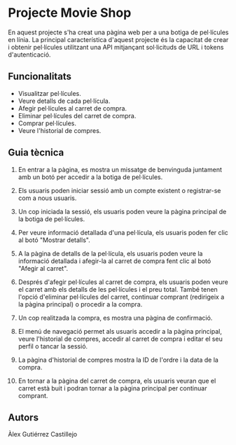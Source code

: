 # Projecte Movie Shop

En aquest projecte s'ha creat una pàgina web per a una botiga de pel·lícules en línia. La principal característica d'aquest projecte és la capacitat de crear i obtenir pel·lícules utilitzant una API mitjançant sol·licituds de URL i tokens d'autenticació.

## Funcionalitats

- Visualitzar pel·lícules.
- Veure detalls de cada pel·lícula.
- Afegir pel·lícules al carret de compra.
- Eliminar pel·lícules del carret de compra.
- Comprar pel·lícules.
- Veure l'historial de compres.

## Guia tècnica

1. En entrar a la pàgina, es mostra un missatge de benvinguda juntament amb un botó per accedir a la botiga de pel·lícules.

2. Els usuaris poden iniciar sessió amb un compte existent o registrar-se com a nous usuaris.

3. Un cop iniciada la sessió, els usuaris poden veure la pàgina principal de la botiga de pel·lícules.

4. Per veure informació detallada d'una pel·lícula, els usuaris poden fer clic al botó "Mostrar detalls".

5. A la pàgina de detalls de la pel·lícula, els usuaris poden veure la informació detallada i afegir-la al carret de compra fent clic al botó "Afegir al carret".

6. Després d'afegir pel·lícules al carret de compra, els usuaris poden veure el carret amb els detalls de les pel·lícules i el preu total. També tenen l'opció d'eliminar pel·lícules del carret, continuar comprant (redirigeix a la pàgina principal) o procedir a la compra.

7. Un cop realitzada la compra, es mostra una pàgina de confirmació.

8. El menú de navegació permet als usuaris accedir a la pàgina principal, veure l'historial de compres, accedir al carret de compra i editar el seu perfil o tancar la sessió.

9. La pàgina d'historial de compres mostra la ID de l'ordre i la data de la compra.

10. En tornar a la pàgina del carret de compra, els usuaris veuran que el carret està buit i podran tornar a la pàgina principal per continuar comprant.

## Autors

Àlex Gutiérrez Castillejo
